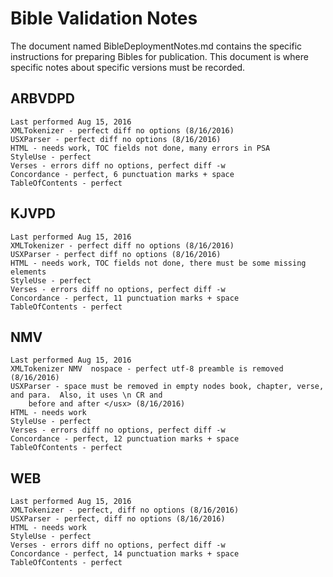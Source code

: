 Bible Validation Notes
======================

The document named BibleDeploymentNotes.md contains the specific instructions for preparing Bibles for
publication.  This document is where specific notes about specific versions must be recorded.

ARBVDPD
-------

	Last performed Aug 15, 2016
	XMLTokenizer - perfect diff no options (8/16/2016)
	USXParser - perfect diff no options (8/16/2016)
	HTML - needs work, TOC fields not done, many errors in PSA
	StyleUse - perfect
	Verses - errors diff no options, perfect diff -w
	Concordance - perfect, 6 punctuation marks + space
	TableOfContents - perfect

KJVPD
-----

	Last performed Aug 15, 2016
	XMLTokenizer - perfect diff no options (8/16/2016)
	USXParser - perfect diff no options (8/16/2016)
	HTML - needs work, TOC fields not done, there must be some missing elements
	StyleUse - perfect
	Verses - errors diff no options, perfect diff -w
	Concordance - perfect, 11 punctuation marks + space
	TableOfContents - perfect

NMV
---

	Last performed Aug 15, 2016
	XMLTokenizer NMV  nospace - perfect utf-8 preamble is removed (8/16/2016)
	USXParser - space must be removed in empty nodes book, chapter, verse, and para.  Also, it uses \n CR and 
		before and after </usx> (8/16/2016)
	HTML - needs work
	StyleUse - perfect
	Verses - errors diff no options, perfect diff -w
	Concordance - perfect, 12 punctuation marks + space
	TableOfContents - perfect

WEB
---

	Last performed Aug 15, 2016
	XMLTokenizer - perfect, diff no options (8/16/2016)
	USXParser - perfect, diff no options (8/16/2016)
	HTML - needs work
	StyleUse - perfect
	Verses - errors diff no options, perfect diff -w
	Concordance - perfect, 14 punctuation marks + space
	TableOfContents - perfect